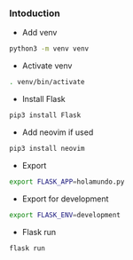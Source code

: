### Intoduction
* Add venv
```sh
python3 -m venv venv
```
* Activate venv
```sh
. venv/bin/activate
```
* Install Flask
```sh
pip3 install Flask
```
* Add neovim if used
```sh
pip3 install neovim
```
* Export 
```sh
export FLASK_APP=holamundo.py
```
* Export for development
```sh
export FLASK_ENV=development
```
* Flask run
```sh
flask run
```
